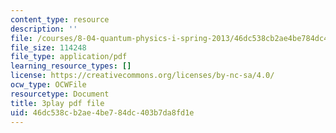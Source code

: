 ```yaml
---
content_type: resource
description: ''
file: /courses/8-04-quantum-physics-i-spring-2013/46dc538cb2ae4be784dc403b7da8fd1e_jJX_1zT73U0.pdf
file_size: 114248
file_type: application/pdf
learning_resource_types: []
license: https://creativecommons.org/licenses/by-nc-sa/4.0/
ocw_type: OCWFile
resourcetype: Document
title: 3play pdf file
uid: 46dc538c-b2ae-4be7-84dc-403b7da8fd1e
---
```

